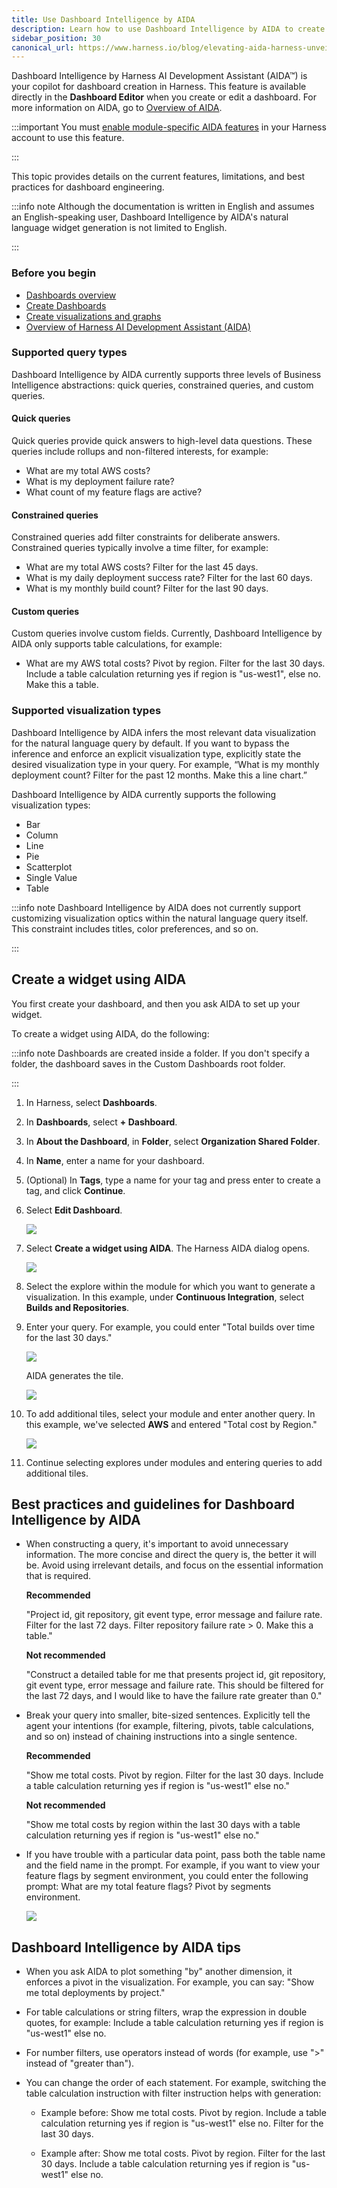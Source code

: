 ```yaml
---
title: Use Dashboard Intelligence by AIDA
description: Learn how to use Dashboard Intelligence by AIDA to create dashboards.
sidebar_position: 30
canonical_url: https://www.harness.io/blog/elevating-aida-harness-unveils-7-new-innovative-capabilities
---
```


Dashboard Intelligence by Harness AI Development Assistant (AIDA™) is your copilot for dashboard creation in Harness. This feature is available directly in the **Dashboard Editor** when you create or edit a dashboard. For more information on AIDA, go to [Overview of AIDA](/docs/platform/harness-aida/aida-overview).

:::important
You must [enable module-specific AIDA features](/docs/platform/harness-aida/aida-overview/#enable-aida) in your Harness account to use this feature.

:::

This topic provides details on the current features, limitations, and best practices for dashboard engineering.

:::info note
Although the documentation is written in English and assumes an English-speaking user, Dashboard Intelligence by AIDA's natural language widget generation is not limited to English.

:::

### Before you begin

- [Dashboards overview](/docs/platform/dashboards/dashboards-overview)
- [Create Dashboards](/docs/platform/dashboards/create-dashboards)
- [Create visualizations and graphs](/docs/platform/dashboards/create-visualizations-and-graphs/)
- [Overview of Harness AI Development Assistant (AIDA)](/docs/platform/harness-aida/aida-overview)

### Supported query types

Dashboard Intelligence by AIDA currently supports three levels of Business Intelligence abstractions: quick queries, constrained queries, and custom queries.

#### Quick queries

Quick queries provide quick answers to high-level data questions. These queries include rollups and non-filtered interests, for example:
   - What are my total AWS costs?
   - What is my deployment failure rate?
   - What count of my feature flags are active?

#### Constrained queries

Constrained queries add filter constraints for deliberate answers. Constrained queries typically involve a time filter, for example:
   - What are my total AWS costs? Filter for the last 45 days.
   - What is my daily deployment success rate? Filter for the last 60 days.
   - What is my monthly build count? Filter for the last 90 days.

#### Custom queries

Custom queries involve custom fields. Currently, Dashboard Intelligence by AIDA only supports table calculations, for example: 
   - What are my AWS total costs? Pivot by region. Filter for the last 30 days. Include a table calculation returning yes if region is "us-west1", else no. Make this a table.

### Supported visualization types

Dashboard Intelligence by AIDA infers the most relevant data visualization for the natural language query by default. If you want to bypass the inference and enforce an explicit visualization type, explicitly state the desired visualization type in your query. For example, “What is my monthly deployment count? Filter for the past 12 months. Make this a line chart.”

Dashboard Intelligence by AIDA currently supports the following visualization types:

- Bar
- Column
- Line
- Pie
- Scatterplot
- Single Value
- Table

:::info note
Dashboard Intelligence by AIDA does not currently support customizing visualization optics within the natural language query itself. This constraint includes titles, color preferences, and so on.

:::

## Create a widget using AIDA

You first create your dashboard, and then you ask AIDA to set up your widget.

To create a widget using AIDA, do the following:

:::info note
Dashboards are created inside a folder. If you don't specify a folder, the dashboard saves in the Custom Dashboards root folder.

:::

1. In Harness, select **Dashboards**.
2. In **Dashboards**, select **+ Dashboard**.
3. In **About the Dashboard**, in **Folder**, select **Organization Shared Folder**. 
4. In **Name**, enter a name for your dashboard.
5. (Optional) In **Tags**, type a name for your tag and press enter to create a tag, and click **Continue**.
6. Select **Edit Dashboard**.
   
   ![](./static/create-a-widget-AIDA-01.png)

7. Select **Create a widget using AIDA**. The Harness AIDA dialog opens.

   ![](./static/create-a-widget-AIDA-02.png)


8. Select the explore within the module for which you want to generate a visualization. In this example, under **Continuous Integration**, select **Builds and Repositories**.

9. Enter your query. For example, you could enter "Total builds over time for the last 30 days."


   ![](./static/create-a-widget-AIDA-03.png)

   AIDA generates the tile.

   ![](./static/create-a-widget-AIDA-04.png)

10. To add additional tiles, select your module and enter another query. In this example, we've selected **AWS** and entered "Total cost by Region."

    ![](./static/create-a-widget-AIDA-05.png)

11. Continue selecting explores under modules and entering queries to add additional tiles.

## Best practices and guidelines for Dashboard Intelligence by AIDA

- When constructing a query, it's important to avoid unnecessary information. The more concise and direct the query is, the better it will be. Avoid using irrelevant details, and focus on the essential information that is required.

   **Recommended**

   "Project id, git repository, git event type, error message and failure rate. Filter for the last 72 days. Filter repository failure rate > 0. Make this a table."

   **Not recommended**

   "Construct a detailed table for me that presents project id, git repository, git event type, error message and failure rate. This should be filtered for the last 72 days, and I would like to have the failure rate greater than 0."

- Break your query into smaller, bite-sized sentences. Explicitly tell the agent your intentions (for example, filtering, pivots, table calculations, and so on) instead of chaining instructions into a single sentence.

   **Recommended**

   "Show me total costs. Pivot by region. Filter for the last 30 days. Include a table calculation returning yes if region is "us-west1" else no."

   **Not recommended**

   "Show me total costs by region within the last 30 days with a table calculation returning yes if region is "us-west1" else no."

- If you have trouble with a particular data point, pass both the table name and the field name in the prompt. For example, if you want to view your feature flags by segment environment, you could enter the following prompt: 
What are my total feature flags? Pivot by segments environment.

   ![](./static/ff-table-example.png)

## Dashboard Intelligence by AIDA tips

- When you ask AIDA to plot something "by" another dimension, it enforces a pivot in the visualization. For example, you can say: "Show me total deployments by project."

- For table calculations or string filters, wrap the expression in double quotes, for example: Include a table calculation returning yes if region is "us-west1" else no.

- For number filters, use operators instead of words (for example, use ">" instead of "greater than").

- You can change the order of each statement. For example, switching the table calculation instruction with filter instruction helps with generation:

   - Example before: Show me total costs. Pivot by region. Include a table calculation returning yes if region is "us-west1" else no. Filter for the last 30 days.

   - Example after: Show me total costs. Pivot by region. Filter for the last 30 days. Include a table calculation returning yes if region is "us-west1" else no.
